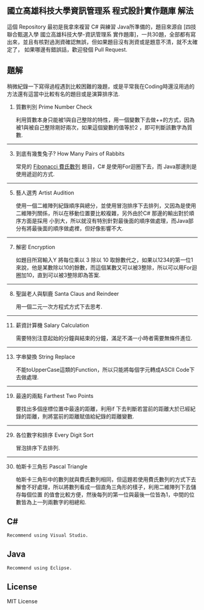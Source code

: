 ## 國立高雄科技大學資訊管理系 程式設計實作題庫 解法

這個 Repository 最初是我拿來複習 C# 與練習 Java所準備的，題目來源自
[四技聯合甄選入學 國立高雄科技大學-資訊管理系 實作題庫]，一共30題，全部都有寫出來，並且有核對過測資確認無誤，但如果題目沒有測資或是題意不清，就不太確定了，
如果哪邊有錯誤話，歡迎發個 Pull Request.

## 題解

稍微紀錄一下寫得過程遇到比較困難的幾題，或是平常我在Coding時還沒用過的方法還有這當中比較有名的題目或是演算排序法.

1.  質數判別 Prime Number Check
    
    利用質數本身只能被1與自己整除的特性，用一個變數下去做++的方式，因為被1與被自己整除剛好兩次，如果這個變數的值等於2 ，即可判斷該數字為質數.
    
***

3. 到底有幾隻兔子? How Many Pairs of Rabbits

    常見的 [Fibonacci 費氏數列](https://zh.wikipedia.org/wiki/%E6%96%90%E6%B3%A2%E9%82%A3%E5%A5%91%E6%95%B0%E5%88%97) 題目，C# 是使用For迴圈下去，而 Java那邊則是使用遞迴的方式.

***    

5.  藝人選秀 Artist Audition

    使用一個二維陣列紀錄順序與總分，並使用冒泡排序下去排列，又因為是使用二維陣列關係，所以在移動位置要比較複雜，另外由於C# 那邊的輸出對於順序方面是採用
    小到大，所以就沒有特別針對最後面的順序做處理，而Java部分有將最後面的順序做處裡，但好像影響不大.

***

7. 解密 Encryption

    如題目所寫輸入Y 將每位乘以 3 除以 10 取餘數代之，如果以1234的第一位1來說，他是某數除以10的餘數，而這個某數又可以被3整除，所以可以用For迴圈加10，直到可以被3整除即為答案.

***    

8. 聖誕老人與馴鹿 Santa Claus and Reindeer

    用一個二元一次方程式方式下去思考.

***

11. 薪資計算機 Salary Calculation

    需要特別注意起始的分鐘與結束的分鐘，滿足不滿一小時者需要無條件進位.

***

13. 字串變換 String Replace

    不能toUpperCase這類的Function，所以只能將每個字元轉成ASCII Code下去做處理.

***    

19. 最遠的兩點 Farthest Two Points

    要找出多個座標位置中最遠的距離，利用if 下去判斷若當前的距離大於已經紀錄的距離，則將當前的距離賦值給紀錄的距離變數.

***

29. 各位數字和排序 Every Digit Sort

    冒泡排序下去排列.

***

30. 帕斯卡三角形 Pascal Triangle

    帕斯卡三角形中的數列就與費氏數列相同，但這題若使用費氏數列的方式下去解會不好處理，所以將數列看成一個直角三角形的樣子，利用二維陣列下去儲存每個位置
    的值會比較方便，然後每列的第一位與最後一位皆為1，中間的位數皆為上一列兩數字的相總和.

## C# 

    Recommend using Visual Studio.

## Java

    Recommend using Eclipse.

## License

MIT License
